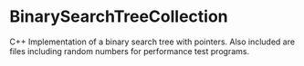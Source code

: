 # BinarySearchTreeCollection
C++ Implementation of a binary search tree with pointers. 
Also included are files including random numbers for performance test programs.
